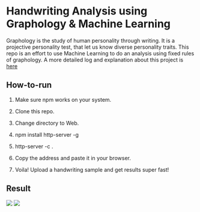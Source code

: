 # Handwriting Analysis using Graphology & Machine Learning
Graphology is the study of human personality through writing. It is a projective personality test, that let us know diverse personality traits.
This repo is an effort to use Machine Learning to do an analysis using fixed rules of graphology. A more detailed log and explanation about this project is [here](https://github.com/anubhav-here/Handwriting-Analysis-and-Personality-Detection/blob/master/Report.pdf)

## How-to-run
1. Make sure npm works on your system.

2. Clone this repo.

3. Change directory to Web.

4. npm install http-server -g

5. http-server -c .

6. Copy the address and paste it in your browser.

7. Voila! Upload a handwriting sample and get results super fast!

## Result
![](https://github.com/jesusmartinoza/Graphology-ML/blob/master/Assets/web-platform1.png?raw=true)
![](https://github.com/jesusmartinoza/Graphology-ML/blob/master/Assets/web-platform2.png?raw=true)

